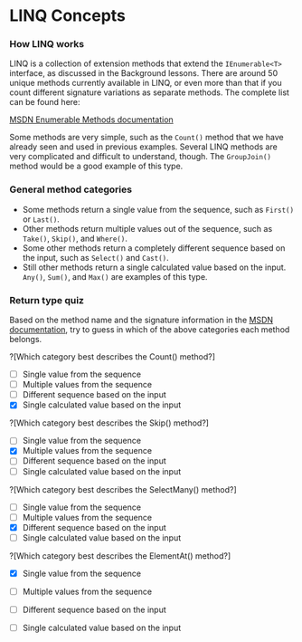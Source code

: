 # LINQ Concepts

### How LINQ works
LINQ is a collection of extension methods that extend the `IEnumerable<T>` interface, as discussed in the Background lessons. There are around 50 unique methods currently available in LINQ, or even more than that if you count different signature variations as separate methods. The complete list can be found here:

[MSDN Enumerable Methods documentation](https://msdn.microsoft.com/en-us/library/system.linq.enumerable_methods(v=vs.110).aspx)

Some methods are very simple, such as the `Count()` method that we have already seen and used in previous examples. Several LINQ methods are very complicated and difficult to understand, though. The `GroupJoin()` method would be a good example of this type.

### General method categories
 - Some methods return a single value from the sequence, such as `First()` or `Last()`.
 - Other methods return multiple values out of the sequence, such as `Take()`, `Skip()`, and `Where()`.
 - Some other methods return a completely different sequence based on the input, such as `Select()` and `Cast()`.
 - Still other methods return a single calculated value based on the input. `Any()`, `Sum()`, and `Max()` are examples of this type.

### Return type quiz
Based on the method name and the signature information in the [MSDN documentation](https://msdn.microsoft.com/en-us/library/system.linq.enumerable_methods(v=vs.110).aspx), try to guess in which of the above categories each method belongs.

?[Which category best describes the Count() method?]
 - [ ] Single value from the sequence
 - [ ] Multiple values from the sequence
 - [ ] Different sequence based on the input
 - [x] Single calculated value based on the input

?[Which category best describes the Skip() method?]
 - [ ] Single value from the sequence
 - [x] Multiple values from the sequence
 - [ ] Different sequence based on the input
 - [ ] Single calculated value based on the input

?[Which category best describes the SelectMany() method?]
 - [ ] Single value from the sequence
 - [ ] Multiple values from the sequence
 - [x] Different sequence based on the input
 - [ ] Single calculated value based on the input

?[Which category best describes the ElementAt() method?]
 - [x] Single value from the sequence
 - [ ] Multiple values from the sequence
 - [ ] Different sequence based on the input
 - [ ] Single calculated value based on the input

